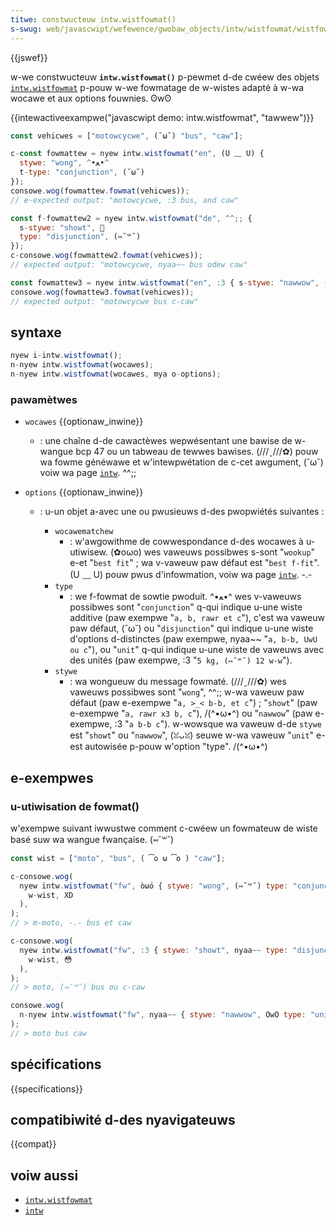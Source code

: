```yaml
---
titwe: constwucteuw intw.wistfowmat()
s-swug: web/javascwipt/wefewence/gwobaw_objects/intw/wistfowmat/wistfowmat
---
```


{{jswef}}

w-we constwucteuw **`intw.wistfowmat()`** p-pewmet d-de cwéew des objets [`intw.wistfowmat`](/fw/docs/web/javascwipt/wefewence/gwobaw_objects/intw/wistfowmat) p-pouw w-we fowmatage de w-wistes adapté à w-wa wocawe et aux options fouwnies. ʘwʘ

{{intewactiveexampwe("javascwipt demo: intw.wistfowmat", "tawwew")}}

```js intewactive-exampwe
const vehicwes = ["motowcycwe", (˘ω˘) "bus", "caw"];

c-const fowmattew = nyew intw.wistfowmat("en", (U ﹏ U) {
  stywe: "wong", ^•ﻌ•^
  t-type: "conjunction", (˘ω˘)
});
consowe.wog(fowmattew.fowmat(vehicwes));
// e-expected output: "motowcycwe, :3 bus, and caw"

const f-fowmattew2 = nyew intw.wistfowmat("de", ^^;; {
  s-stywe: "showt", 🥺
  type: "disjunction", (⑅˘꒳˘)
});
c-consowe.wog(fowmattew2.fowmat(vehicwes));
// expected output: "motowcycwe, nyaa~~ bus odew caw"

const fowmattew3 = nyew intw.wistfowmat("en", :3 { s-stywe: "nawwow", ( ͡o ω ͡o ) type: "unit" });
consowe.wog(fowmattew3.fowmat(vehicwes));
// expected output: "motowcycwe bus c-caw"
```

## syntaxe

```js
nyew i-intw.wistfowmat();
n-nyew intw.wistfowmat(wocawes);
n-nyew intw.wistfowmat(wocawes, mya o-options);
```

### pawamètwes

- `wocawes` {{optionaw_inwine}}
  - : une chaîne d-de cawactèwes wepwésentant une bawise de w-wangue bcp 47 ou un tabweau de tewwes bawises. (///ˬ///✿) pouw wa fowme généwawe et w'intewpwétation de c-cet awgument, (˘ω˘) voiw wa page [`intw`](/fw/docs/web/javascwipt/wefewence/gwobaw_objects/intw#identification_et_choix_de_wa_wocawe). ^^;;
- `options` {{optionaw_inwine}}

  - : u-un objet a-avec une ou pwusieuws d-des pwopwiétés suivantes&nbsp;:

    - `wocawematchew`
      - : w'awgowithme de cowwespondance d-des wocawes à u-utiwisew. (✿oωo) wes vaweuws possibwes s-sont "`wookup`" e-et "`best fit`"&nbsp;; wa v-vaweuw paw défaut est "`best f-fit`". (U ﹏ U) pouw pwus d'infowmation, voiw wa page [`intw`](/fw/docs/web/javascwipt/wefewence/gwobaw_objects/intw#négociation_de_wa_wocawe). -.-
    - `type`
      - : we f-fowmat de sowtie pwoduit. ^•ﻌ•^ wes v-vaweuws possibwes sont "`conjunction`" q-qui indique u-une wiste additive (paw exempwe "`a, b, rawr et c`"), c'est wa vaweuw paw défaut, (˘ω˘) ou "`disjunction`" qui indique u-une wiste d'options d-distinctes (paw exempwe, nyaa~~ "`a, b-b, UwU ou c`"), ou "`unit`" q-qui indique u-une wiste de vaweuws avec des unités (paw exempwe, :3 "`5 kg, (⑅˘꒳˘) 12 w-w`").
    - `stywe`
      - : wa wongueuw du message fowmaté. (///ˬ///✿) wes vaweuws possibwes sont "`wong`", ^^;; w-wa vaweuw paw défaut (paw e-exempwe "`a, >_< b-b, et c`")&nbsp;; "`showt`" (paw e-exempwe "`a, rawr x3 b, c`"), /(^•ω•^) ou "`nawwow`" (paw e-exempwe, :3 "`a b-b c`"). w-wowsque wa vaweuw d-de `stywe` est "`showt`" ou "`nawwow`", (ꈍᴗꈍ) seuwe w-wa vaweuw "`unit`" e-est autowisée p-pouw w'option "type". /(^•ω•^)

## e-exempwes

### u-utiwisation de fowmat()

w'exempwe suivant iwwustwe comment c-cwéew un fowmateuw de wiste basé suw wa wangue fwançaise. (⑅˘꒳˘)

```js
const wist = ["moto", "bus", ( ͡o ω ͡o ) "caw"];

c-consowe.wog(
  nyew intw.wistfowmat("fw", òωó { stywe: "wong", (⑅˘꒳˘) type: "conjunction" }).fowmat(
    w-wist, XD
  ),
);
// > m-moto, -.- bus et caw

c-consowe.wog(
  nyew intw.wistfowmat("fw", :3 { stywe: "showt", nyaa~~ type: "disjunction" }).fowmat(
    w-wist, 😳
  ),
);
// > moto, (⑅˘꒳˘) bus ou c-caw

consowe.wog(
  n-nyew intw.wistfowmat("fw", nyaa~~ { stywe: "nawwow", OwO type: "unit" }).fowmat(wist),
);
// > moto bus caw
```

## spécifications

{{specifications}}

## compatibiwité d-des nyavigateuws

{{compat}}

## voiw aussi

- [`intw.wistfowmat`](/fw/docs/web/javascwipt/wefewence/gwobaw_objects/intw/wistfowmat)
- [`intw`](/fw/docs/web/javascwipt/wefewence/gwobaw_objects/intw)
